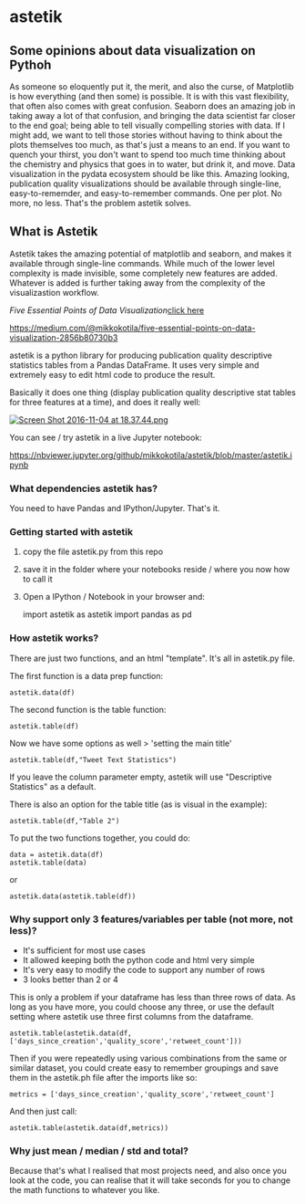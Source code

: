 # astetik

## Some opinions about data visualization on Pythoh

As someone so eloquently put it, the merit, and also the curse, of Matplotlib is how everything (and then some) is possible. It is with this vast flexibility, that often also comes with great confusion. Seaborn does an amazing job in taking away a lot of that confusion, and bringing the data scientist far closer to the end goal; being able to tell visually compelling stories with data. If I might add, we want to tell those stories without having to think about the plots themselves too much, as that's just a means to an end. If you want to quench your thirst, you don't want to spend too much time thinking about the chemistry and physics that goes in to water, but drink it, and move. Data visualization in the pydata ecosystem should be like this. Amazing looking, publication quality visualizations should be available through single-line, easy-to-rememder, and easy-to-remember commands. One per plot. No more, no less. That's the problem astetik solves.

## What is Astetik

Astetik takes the amazing potential of matplotlib and seaborn, and makes it available through single-line commands. While much of the lower level complexity is made invisible, some completely new features are added. Whatever is added is further taking away from the complexity of the visualizastion workflow. 


*Five Essential Points of Data Visualization*[click here](https://medium.com/@mikkokotila/five-essential-points-on-data-visualization-2856b80730b3)






https://medium.com/@mikkokotila/five-essential-points-on-data-visualization-2856b80730b3



astetik is a python library for producing publication quality descriptive statistics tables from a Pandas DataFrame. It uses very simple and extremely easy to edit html code to produce the result. 

Basically it does one thing (display publication quality descriptive stat tables for three features at a time), and does it really well: 

[![Screen Shot 2016-11-04 at 18.37.44.png](https://s14.postimg.org/hnoexoujl/Screen_Shot_2016_11_04_at_18_37_44.png)](https://postimg.org/image/70uls9me5/)

You can see / try astetik in a live Jupyter notebook: 

https://nbviewer.jupyter.org/github/mikkokotila/astetik/blob/master/astetik.ipynb

### What dependencies astetik has? 

You need to have Pandas and IPython/Jupyter. That's it. 

### Getting started with astetik

1) copy the file astetik.py from this repo

2) save it in the folder where your notebooks reside / where you now how to call it

3) Open a IPython / Notebook in your browser and: 

    import astetik as astetik
    import pandas as pd
    
### How astetik works? 

There are just two functions, and an html "template". It's all in astetik.py file. 

The first function is a data prep function:

    astetik.data(df)

The second function is the table function: 

    astetik.table(df)
    
Now we have some options as well > 'setting the main title'

    astetik.table(df,"Tweet Text Statistics")

If you leave the column parameter empty, astetik will use "Descriptive Statistics" as a default.

There is also an option for the table title (as is visual in the example): 

    astetik.table(df,"Table 2")

To put the two functions together, you could do: 

    data = astetik.data(df)
    astetik.table(data)
    
or

    astetik.data(astetik.table(df))

### Why support only 3 features/variables per table (not more, not less)?

- It's sufficient for most use cases 
- It allowed keeping both the python code and html very simple
- It's very easy to modify the code to support any number of rows 
- 3 looks better than 2 or 4

This is only a problem if your dataframe has less than three rows of data. As long as you have more, you could choose any three, or use the default setting where astetik use three first columns from the dataframe. 

    astetik.table(astetik.data(df,['days_since_creation','quality_score','retweet_count']))

Then if you were repeatedly using various combinations from the same or similar dataset, you could create easy to remember groupings and save them in the astetik.ph file after the imports like so: 

    metrics = ['days_since_creation','quality_score','retweet_count']
    
And then just call: 

    astetik.table(astetik.data(df,metrics))
    
### Why just mean / median / std and total?

Because that's what I realised that most projects need, and also once you look at the code, you can realise that it will take seconds for you to change the math functions to whatever you like.
